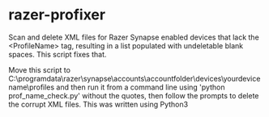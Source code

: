 # razer-profixer
Scan and delete XML files for Razer Synapse enabled devices that lack the &lt;ProfileName> tag, resulting in a list populated with undeletable blank spaces. This script fixes that.

Move this script to C:\programdata\razer\synapse\accounts\accountfolder\devices\yourdevicename\profiles and then run it from a command line using 'python prof_name_check.py' without the quotes, then follow the prompts to delete the corrupt XML files. This was written using Python3

